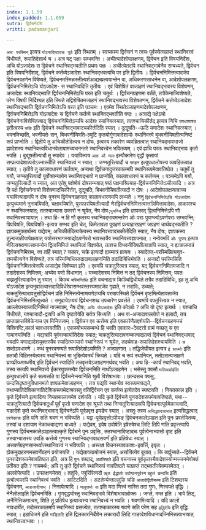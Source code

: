 ```yaml
---
index: 1.1.59
index_padded: 1.1.059
sutra: द्विर्वचनेऽचि
vritti: padamanjari

---
```

`अचः परस्मिन्` इत्यत्र `योऽनादिष्टादचः पूर्वः` इति स्थितम् । साच्कस्य द्विर्वचनं न त्वचः पूर्वस्येत्यप्राप्तं स्थानिवत्त्वं विधीयते, रूपातिदेशार्थ च ।
अत्र षट् पक्षाः सम्भवन्ति । अचीत्यादेशोपलक्षणम्, द्विर्वचन इति विषयनिर्देशः, अचि योऽजादेशः स द्विर्वचने स्थानिवद्भवतीति प्रथमः पक्षः । अचीत्येतदपि स्थानिवद्भावेनैव सम्बध्यते, द्विर्वचन इति विषयनिर्देशाद्, द्विर्वचने कर्तव्येऽजादेशः स्थानिवद्भवत्यचि पर इति द्वितीयः । द्विर्वचननिमित्तत्वादजेव द्विर्वचनग्रहणेन विषेष्यते, द्विर्वचनमस्मिन्नस्तीत्यर्शआद्यच्प्रत्ययान्तेन वा, अधिकरणसाधनेन वा, आदेशोपलक्षणम्, द्विर्वचननिमित्तेऽचि योऽजादेश- स स्थानिवदिति तृतीयः । एवं विशेषितं वाज्ग्रहणं स्थानिवद्भावस्य विशेषणम्, अजादेशः स्थानिवद्भवति द्विर्वचननिमित्तेऽचि परत इति चतुर्थः । द्विर्वचनग्रहणमा वर्तते, तत्रैकेनाज्विशेष्यते, परेण विषयी निर्दिश्यत इति स्थिते तद्विशेषितमज्ग्रहणं स्थानिवद्भावस्य विशेषतणम्, द्विर्वचने कर्तव्येऽजादेशः स्थानिवद्भवति द्विर्वचननिमित्तेऽचि परत इति पञ्चमः । एवमेव स्थितेऽज्ग्रहणमादेशोपलक्षणम्, द्विर्वचननिमित्तेऽचि योऽजादेशः स द्विर्वचने कर्तव्ये स्थानिवद्भवतीति षष्ठः ।
अत्राद्ये पक्षेऽचो द्विर्वचनेनाविशेषितत्वाद् द्विर्वचननिमित्तेऽप्यचि आदेशः स्यानिवत्स्यात्, ततश्चाचिकीर्तद् इत्यत्र णिचि `उपधायाश्च` इतीत्वस्य `चङि` इति द्विर्वचने स्थानिवद्भावादचकीर्त्तदिति स्यात् । दुद्यूषति--ऊठि यणादेशः स्थानिवत्स्यात् । भवनमिच्छति, भवनीयतेः सन्, बिभवनीयिषति-ल्युटि कृतयोर्गुणावादेशायोः स्थानिवत्त्वे बुभवनीयिषतीत्यनिष्टं रूपं प्राप्नोति । द्वितीये तु अचिकीर्तदित्यत्र न दोषः, इत्वस्य तकारेण व्यवहितत्वात् स्थानिवद्भावभाजो ह्यादेशस्य स्थानिवत्त्वविधानवेलायामच्यचनन्तरे स्थानिवत्त्वेन भवितव्यम् । एवं ह्यचि परतः स्थानिवद्भावः कृतो भवति । दुद्यूषतीत्यादौ तु स्यादेव । ययावित्यत्र `आत औ णलः` इत्यौकारेण वृद्धौ कृतायां सम्प्रत्यादेशात्परोऽज्नास्तीति स्थानिवत्त्वं न स्यात् । जग्मतुरित्यादौ च `गमहन` इत्युपधालोपस्य व्यवहितत्वान्न स्यात् । तृतीये तु कालावधारणं कर्तव्यम्, अन्यथा द्विर्वचनादुत्तरकालमपि स्थानिरूपमेवावतिष्ठेत । चतुर्थे तु ययौ, जग्मतुरित्यादौ पूर्वोक्तन्यायेन स्थानिवद्भावो न प्राप्नोति, कालावधारणं च कर्तव्यम् । पञ्चमेऽपि ययौ, जग्मतुरित्यादौ न स्यात्, अत एतेषु पक्षेष्वेवं दोषसम्भवात् षष्ठं पक्षमाश्रित्याह-द्विर्वचननिमित्तेःऽचीत्यादि । अत्र हि पक्षे द्विर्वचनेनाचो विशेषणादचिकीर्त्तत्, दुद्यूषति, बिभवनीयिषतीत्यादौ न दोषः । आदेशोपलक्षणत्वाच्च ययावित्यादावपि न दोषः पुनश्च द्विर्वचनग्रहणात् कालावधारणमपि लभ्यते । ननु `द्विर्वचननिमित्तेऽचि योऽजादेशः` इत्युच्यमाने नुनावयिषति, चक्षावयिषति, पुस्फारयिषतीत्यादौ णेरद्विर्वचननिमित्तत्वात्तन्निमित्तावादेशः, आकारश्च न स्थानिवत्स्यात्; ततश्चाभ्यास उकारो न श्रूयेत, नैष दोषः;`पुयण्जि` इति ज्ञापकाद् द्वित्वनिमित्तेऽपि णौ स्थानिवत्त्वापायात् । तथा हि- न हि णौ कृतस्य स्थानिवद्भावमन्तरेण ओः पराः पुयण्ज्योऽवर्णपराः सम्भवन्ति; पिपविषति, यियविषति-इत्यत्र सम्भव इति चेत्, किमेतावता पुग्रहणं प्रत्याहारग्रहणं जग्रहणं चार्थवद्भवतीति ? ज्ञापकमुक्तार्थस्य यद्येवम्; अचिकीर्तदित्यत्रेत्वस्य स्थानिवत्त्वादचकीर्तदिति स्यात्, नैष दोषः; ज्ञापकस्य तुल्यजातीयापेक्षत्वात् यत्रोत्तरभागस्याद्योऽवर्णपरो भावस्तत्रैव स्थानिवत्त्वज्ञापनात् । नन्वेवमपि `ओः पुयण्` इत्यत्र णेरित्यश्रवणात्सामान्येन द्वित्वनिमित्तं स्थानित्वं विज्ञायेत, ततश्च विभवनीयिषतीत्यत्रापि स्यात्, न ह्यत्राजमात्रं द्विर्वचननिमित्तम्, क्व तर्हि स्यात् ? चकार, चक्रे इत्यादौ ह्यज्मात्रं प्रत्ययः । स्यादेतत्-परस्मिन्नित्यनुव-त्तमचीत्यनेन विशेष्यते, तत्र यस्मिन्विधिस्तदादावल्ग्रहणमिति तदादिविधिर्भवति । अजादौ परस्मिन्निति द्विर्वचननिमित्तत्वेनापि अजाद्येव विशेष्यत इति । एवमपि चक्रतुरित्यत्र स्यात्, यद् द्विर्वचननिमितमजादि न तदादेशस्य निमित्तम्; अच्येव यणो विधानात् । यच्चादेशस्य निमित्तं न तद् द्विर्वचनस्य निमित्तम्; पपतः चख्नतुरित्यादावेन तु स्यात् । किञ्च `यस्मिन्विधिः` इति वचनाद्यत्र किञ्चिद्विधीयते तत्रैव तदादिविधिः, इह तु अचि योऽजादेश इत्यनुवादत्वात्तदादिविधेरेवासम्भवस्तस्यमादजेव गृह्यते,  न तदादिः, उच्यते; चक्रतुरित्यादावतुसोद्विर्वचनं प्रति निमित्तत्वेनाश्रयणेऽप्यचि परत्रावस्थिते द्विर्वचनं दृष्टमित्येतावताजेव द्विर्वचननिमित्तमित्युच्यते । समुदायेऽप्ययं द्विर्वचनशब्द उपचारेण प्रवर्त्तते । एवमपि पपतुरित्यत्र न स्यात्, आल्लोपस्याजादिनिमित्तं नाज्मात्रम्, नैष दोषः; `अचि योऽजादेशः` इति कोऽर्थः ? अचि यो दृष्ट इत्यर्थः । यश्चाचि विधीयते, यश्चाजादौ-द्वावपि अचि दृष्टावेवेति सर्वत्र सिध्यति । अथ वा-अजादावाल्लोपो न हलादौ, तत्र प्राप्ताप्राप्तविवेकेनाच एव मिमित्तत्वम् । द्विर्वचन एव कर्त्तव्य इति एवकारेणैतद्दर्शयति--द्विर्वचनग्रहणमचं विशिनष्टि,कालं चावधारयतीति । एकस्योभयसम्बन्धे हि भवति एवकारः-देवदत्तो ग्रामं गच्छतु स एव गामानयत्विति । यद्यत्रापि पूर्ववत्कार्यातिदेशः स्यात्; चक्रतुरित्यादावनच्कत्वादप्राप्तं द्विर्वचनं स्थानिवद्भावाद् भवदपि यणाद्यादेशयुक्तस्यैव स्यादित्यभयासे स्थानिरूपं न श्रूयेत, तदर्थमाह-रूपातिदेशश्चायमिति । `च` शब्दोऽवधारणे । कथं पुनरवगम्यते रूपातिदेशोऽयमिति ? अज्ग्रहणात् । तद्धिजेघ्रीयत इत्यत्र `ई घ्राध्मोः` इति हलादौ विहितस्येत्वस्य स्थानिवत्त्वं मा भूदित्येवमर्थं क्रियते । यदि च रूपं स्थानिवत्, ततोऽसत्यज्ग्रहणे घ्राय्घ्रीय्ध्माय्ध्मीय् इति द्विर्वचनं स्यादिति तन्नवृत्तयेऽजग्रहणमर्थवद् भवति । अथ हि--कार्यं स्थानिवद् भवति, तस्य सत्यपि स्थानिवत्त्वे ईकारयुक्तस्यैव द्विर्वचनमिति नार्थोऽज्ग्रहणेन । भसेस्तु क्वसौ `घसिभसोर्हलि` इत्युपधालोपे कृते सत्यसति वा द्विर्वचनेभ्स्वानिति श्रुतौ विशेषाभावः । छान्दसच क्वसुः, छन्दसिदृष्टानुविधानमतो ज्ञापकमेवाज्ग्रहणम् । तत्र यद्यपि स्थान्येव स्वरूपमापद्यते, तथाप्यातिदेशिकानातिदेशिकरूपभेदाश्रयस्तु वतिर्द्विर्वचन एव कर्त्तव्य इत्येतदेव स्पष्टयति । नियतकाल इति । कृते द्विर्वचने इत्यादिना नियतकालत्वमेव दर्शयति । यदि कृते द्विर्वचने पुनरादेशरूपमेवावतिष्ठते, यथा--चक्रतुरित्यादौ द्विर्वचनादूर्ध्वं पूर्वं कृतो यणादेश एव श्रूयते तथा निन्यतुरित्यादावपि द्विर्वचनात्पूर्वमेकाच्त्वादि, यङादेशे कृते स्थानिवद्भावाद् द्विर्वचनेऽपि पूर्वप्रवृत्त इयङेव स्यात् । अस्तुः तस्य `असिद्धवदत्राभात्` इत्यसिद्धत्वाद् `एरनेकाचः` इति यणि सति श्रवणं न भविष्यति । यद्वा-पूर्वप्रवृत्तोऽपीयङ् द्विर्वचनकालेऽपहृत इति पुनः प्रवर्तयितव्यः, तस्यां च दशायाम नेकाच्त्वाद्यणा बाध्यते । यद्येवम्, इयेष उवोषेति इषेरुषेश्च लिटि तिपि णलि प्रवृत्त्स्यापि गुणस्य द्विर्वचनकालेऽपहृतत्वात्कृते द्विर्वचने पुनः प्रवृत्तिः, ततश्चानादिष्टादचः पूर्वत्वेनाभ्यासो दृष्ट इति तस्याभ्यासस्य उवङि कर्त्तव्ये गुणस्य स्थानिवद्भावादसवर्णं इति प्रतिषेधः स्यात् । असवर्णग्रहणसामर्थ्यात्स्थानिवत्त्वं न भविष्यति । अस्त# विचनस्यावकाशः-इयर्त्ति, इयृतः । ह्येकमुदाहरणमसवर्णेग्रहणं प्रयोजयति । यद्येतावत्प्रयोजनं स्यात्, अर्त्तावित्येव ब्रूयात् । कि तर्ह्युच्यते--द्विर्वचने पुनरादेशरूपमेवावतिष्ठत इति, अत्र हि `पुनः` शब्दाद्, `अवतिष्ठते` इति वचनाच्च पूर्वकृतस्यैवादेशस्योन्मज्जनमेवोक्तं प्रतीयत इति ? नायमर्थः; अपि तु कृते द्विर्वचने स्थानिरूपं नावतिष्ठते यत्प्राप्तं तद्भवतीत्येवम्परमेतत् ।
अल्लोपेत्यादि । उपलक्षणमेतत् । ततुरिः, पपुरिरित्यदौ `ॠत ईद्धातोः` `उदोष्ठ्यपूर्वस्य` `बहुलं छन्दसि` इति इत्वोत्वयरपि स्थानिवत्त्वं भवति ।
आटिटदिति । अटतेर्ण्यन्ताल्लुङि चङि `अजादेर्द्वितीयस्य` इति टिशब्दस्य द्विर्वचनम्, `आडजादीनाम्` । निनायेत्यादि । `णलुत्तमो वा` इति यदा णित्त्वं नास्ति तदा गुणः, णित्त्वपक्षे वृद्धिः ।
नेनैलोलाइति द्विर्वचनमिति । गृणवृद्ध्योस्तु स्थानिवद्भावे विशेषाभावान्नोक्तः ।
जग्ले, मम्ल इति । भावे लिट्, अनैमित्तिकमात्वम्, शिति तु प्रतिषेध इत्यात्वस्य स्थानिवत्त्वं न भवति । श्रवणमित्यादि । यदि कालो नावधार्येत, तदोत्तरकालमपि स्थानिरूपं प्रसज्येत, ततश्चाकारस्य श्रवणे सति परेण सह `वृद्धिरेचि` इति वृद्धिः स्यात् । इहाधिजगे इति `गाङ्लिटि` इति द्विलकारनिर्देशेन लकारादौ लिटि गाङादेशविधानादज्निमित्तत्वाभावात् स्थानिवत्त्वाभावः ।।